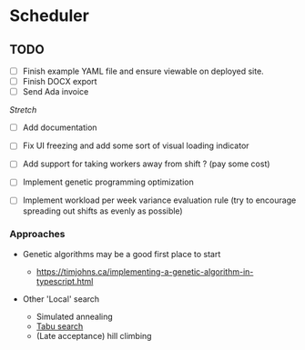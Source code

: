 # Scheduler

## TODO

- [ ] Finish example YAML file and ensure viewable on deployed site.
- [ ] Finish DOCX export
- [ ] Send Ada invoice

*Stretch*
- [ ] Add documentation
- [ ] Fix UI freezing and add some sort of visual loading indicator
- [ ] Add support for taking workers away from shift ? (pay some cost)
- [ ] Implement genetic programming optimization
- [ ] Implement workload per week variance evaluation rule (try to encourage spreading out shifts as evenly as possible)


### Approaches

- Genetic algorithms may be a good first place to start
  - https://timjohns.ca/implementing-a-genetic-algorithm-in-typescript.html

- Other 'Local' search
    - Simulated annealing
    - [Tabu search](https://en.wikipedia.org/wiki/Tabu_search)
    - (Late acceptance) hill climbing
